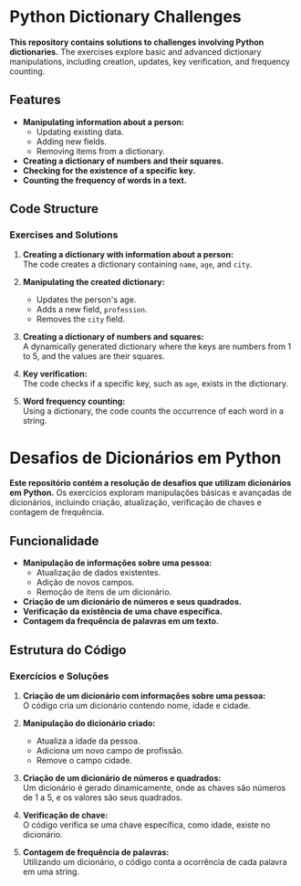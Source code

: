 # Python Dictionary Challenges

**This repository contains solutions to challenges involving Python dictionaries.** The exercises explore basic and advanced dictionary manipulations, including creation, updates, key verification, and frequency counting.

## Features

- **Manipulating information about a person:**
  - Updating existing data.
  - Adding new fields.
  - Removing items from a dictionary.
- **Creating a dictionary of numbers and their squares.**
- **Checking for the existence of a specific key.**
- **Counting the frequency of words in a text.**

## Code Structure

### Exercises and Solutions

1. **Creating a dictionary with information about a person:**  
   The code creates a dictionary containing `name`, `age`, and `city`.

2. **Manipulating the created dictionary:**  
   - Updates the person's age.
   - Adds a new field, `profession`.
   - Removes the `city` field.

3. **Creating a dictionary of numbers and squares:**  
   A dynamically generated dictionary where the keys are numbers from 1 to 5, and the values are their squares.

4. **Key verification:**  
   The code checks if a specific key, such as `age`, exists in the dictionary.

5. **Word frequency counting:**  
   Using a dictionary, the code counts the occurrence of each word in a string.

# Desafios de Dicionários em Python

**Este repositório contém a resolução de desafios que utilizam dicionários em Python.** Os exercícios exploram manipulações básicas e avançadas de dicionários, incluindo criação, atualização, verificação de chaves e contagem de frequência.

## Funcionalidade

- **Manipulação de informações sobre uma pessoa:**
  - Atualização de dados existentes.
  - Adição de novos campos.
  - Remoção de itens de um dicionário.
- **Criação de um dicionário de números e seus quadrados.**
- **Verificação da existência de uma chave específica.**
- **Contagem da frequência de palavras em um texto.**

## Estrutura do Código

### Exercícios e Soluções

1. **Criação de um dicionário com informações sobre uma pessoa:**  
   O código cria um dicionário contendo nome, idade e cidade.

2. **Manipulação do dicionário criado:**  
   - Atualiza a idade da pessoa.
   - Adiciona um novo campo de profissão.
   - Remove o campo cidade.

3. **Criação de um dicionário de números e quadrados:**  
   Um dicionário é gerado dinamicamente, onde as chaves são números de 1 a 5, e os valores são seus quadrados.

4. **Verificação de chave:**  
   O código verifica se uma chave específica, como idade, existe no dicionário.

5. **Contagem de frequência de palavras:**  
   Utilizando um dicionário, o código conta a ocorrência de cada palavra em uma string.
